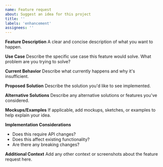 ```yaml
---
name: Feature request
about: Suggest an idea for this project
title: ''
labels: 'enhancement'
assignees: ''
---
```


**Feature Description**
A clear and concise description of what you want to happen.

**Use Case**
Describe the specific use case this feature would solve. What problem are you trying to solve?

**Current Behavior**
Describe what currently happens and why it's insufficient.

**Proposed Solution**
Describe the solution you'd like to see implemented.

**Alternative Solutions**
Describe any alternative solutions or features you've considered.

**Mockups/Examples**
If applicable, add mockups, sketches, or examples to help explain your idea.

**Implementation Considerations**
- Does this require API changes?
- Does this affect existing functionality?
- Are there any breaking changes?

**Additional Context**
Add any other context or screenshots about the feature request here.
